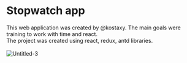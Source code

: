 # Stopwatch app
This web application was created by @kostaxy. The main goals were training to work with time and react.
<br>
The project was created using react, redux, antd libraries.
<br><br>
![Untitled-3](https://user-images.githubusercontent.com/39878949/163262446-786e0dcc-44a1-41ad-82e1-9a0201276c01.png)
